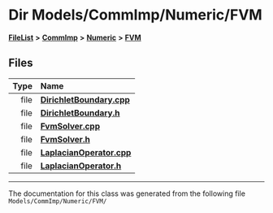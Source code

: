 

# Dir Models/CommImp/Numeric/FVM



[**FileList**](files.md) **>** [**CommImp**](dir_6202b98a8704f42b1ea358646461643f.md) **>** [**Numeric**](dir_a0ece07902893bffce0f747cc8ee06c8.md) **>** [**FVM**](dir_ce9212301f8d93e5246dd812df0f37fe.md)












## Files

| Type | Name |
| ---: | :--- |
| file | [**DirichletBoundary.cpp**](_dirichlet_boundary_8cpp.md) <br> |
| file | [**DirichletBoundary.h**](_dirichlet_boundary_8h.md) <br> |
| file | [**FvmSolver.cpp**](_fvm_solver_8cpp.md) <br> |
| file | [**FvmSolver.h**](_fvm_solver_8h.md) <br> |
| file | [**LaplacianOperator.cpp**](_laplacian_operator_8cpp.md) <br> |
| file | [**LaplacianOperator.h**](_laplacian_operator_8h.md) <br> |



























































------------------------------
The documentation for this class was generated from the following file `Models/CommImp/Numeric/FVM/`

